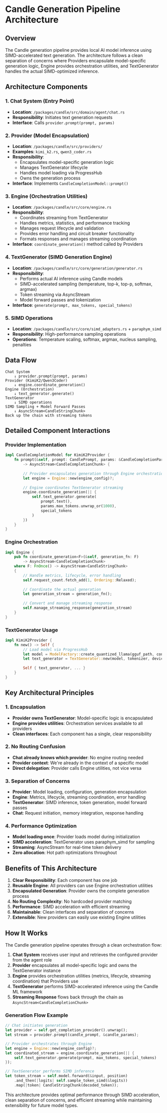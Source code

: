 # Candle Generation Pipeline Architecture

## Overview

The Candle generation pipeline provides local AI model inference using SIMD-accelerated text generation. The architecture follows a clean separation of concerns where Providers encapsulate model-specific generation logic, Engine provides orchestration utilities, and TextGenerator handles the actual SIMD-optimized inference.

## Architecture Components

### 1. Chat System (Entry Point)
- **Location**: `/packages/candle/src/domain/agent/chat.rs`
- **Responsibility**: Initiates text generation requests
- **Interface**: Calls `provider.prompt(prompt, params)`

### 2. Provider (Model Encapsulation)
- **Location**: `/packages/candle/src/providers/`
- **Examples**: `kimi_k2.rs`, `qwen3_coder.rs`
- **Responsibility**: 
  - Encapsulates model-specific generation logic
  - Manages TextGenerator lifecycle
  - Handles model loading via ProgressHub
  - Owns the generation process
- **Interface**: Implements `CandleCompletionModel::prompt()`

### 3. Engine (Orchestration Utilities)
- **Location**: `/packages/candle/src/core/engine.rs`
- **Responsibility**:
  - Coordinates streaming from TextGenerator
  - Handles metrics, statistics, and performance tracking
  - Manages request lifecycle and validation
  - Provides error handling and circuit breaker functionality
  - Formats responses and manages streaming coordination
- **Interface**: `coordinate_generation()` method called by Providers

### 4. TextGenerator (SIMD Generation Engine)
- **Location**: `/packages/candle/src/core/generation/generator.rs`
- **Responsibility**:
  - Performs actual AI inference using Candle models
  - SIMD-accelerated sampling (temperature, top-k, top-p, softmax, argmax)
  - Token streaming via AsyncStream
  - Model forward passes and tokenization
- **Interface**: `generate(prompt, max_tokens, special_tokens)`

### 5. SIMD Operations
- **Location**: `/packages/candle/src/core/simd_adapters.rs` + `paraphym_simd`
- **Responsibility**: High-performance sampling operations
- **Operations**: Temperature scaling, softmax, argmax, nucleus sampling, penalties

## Data Flow

```
Chat System
    ↓ provider.prompt(prompt, params)
Provider (KimiK2/Qwen3Coder)
    ↓ engine.coordinate_generation()
Engine (Orchestration)
    ↓ text_generator.generate()
TextGenerator
    ↓ SIMD operations
SIMD Sampling + Model Forward Passes
    ↓ AsyncStream<CandleStringChunk>
Back up the chain with streaming tokens
```

## Detailed Component Interactions

### Provider Implementation
```rust
impl CandleCompletionModel for KimiK2Provider {
    fn prompt(&self, prompt: CandlePrompt, params: &CandleCompletionParams) 
        -> AsyncStream<CandleCompletionChunk> {
        
        // Provider encapsulates generation through Engine orchestration
        let engine = Engine::new(engine_config)?;
        
        // Engine coordinates TextGenerator streaming
        engine.coordinate_generation(|| {
            self.text_generator.generate(
                prompt.text(), 
                params.max_tokens.unwrap_or(1000), 
                special_tokens
            )
        })
    }
}
```

### Engine Orchestration
```rust
impl Engine {
    pub fn coordinate_generation<F>(&self, generation_fn: F) 
        -> AsyncStream<CandleCompletionChunk>
    where F: FnOnce() -> AsyncStream<CandleStringChunk>
    {
        // Handle metrics, lifecycle, error handling
        self.request_count.fetch_add(1, Ordering::Relaxed);
        
        // Coordinate the actual generation
        let generation_stream = generation_fn();
        
        // Convert and manage streaming response
        self.manage_streaming_response(generation_stream)
    }
}
```

### TextGenerator Usage
```rust
impl KimiK2Provider {
    fn new() -> Self {
        // Load model via ProgressHub
        let model = ModelFactory::create_quantized_llama(gguf_path, config, device)?;
        let text_generator = TextGenerator::new(model, tokenizer, device, sampling_config);
        
        Self { text_generator, ... }
    }
}
```

## Key Architectural Principles

### 1. Encapsulation
- **Provider owns TextGenerator**: Model-specific logic is encapsulated
- **Engine provides utilities**: Orchestration services available to all providers
- **Clean interfaces**: Each component has a single, clear responsibility

### 2. No Routing Confusion
- **Chat already knows which provider**: No engine routing needed
- **Provider context**: We're already in the context of a specific model
- **Direct delegation**: Provider calls Engine utilities, not vice versa

### 3. Separation of Concerns
- **Provider**: Model loading, configuration, generation encapsulation
- **Engine**: Metrics, lifecycle, streaming coordination, error handling
- **TextGenerator**: SIMD inference, token generation, model forward passes
- **Chat**: Request initiation, memory integration, response handling

### 4. Performance Optimization
- **Model loading once**: Provider loads model during initialization
- **SIMD acceleration**: TextGenerator uses paraphym_simd for sampling
- **Streaming**: AsyncStream for real-time token delivery
- **Zero allocation**: Hot path optimizations throughout

## Benefits of This Architecture

1. **Clear Responsibility**: Each component has one job
2. **Reusable Engine**: All providers can use Engine orchestration utilities
3. **Encapsulated Generation**: Provider owns the complete generation process
4. **No Routing Complexity**: No hardcoded provider matching
5. **Performance**: SIMD acceleration with efficient streaming
6. **Maintainable**: Clean interfaces and separation of concerns
7. **Extensible**: New providers can easily use existing Engine utilities

## How It Works

The Candle generation pipeline operates through a clean orchestration flow:

1. **Chat System** receives user input and retrieves the configured provider from the agent role
2. **Provider** encapsulates all model-specific logic and owns the TextGenerator instance
3. **Engine** provides orchestration utilities (metrics, lifecycle, streaming coordination) that Providers use
4. **TextGenerator** performs SIMD-accelerated inference using the Candle ML framework
5. **Streaming Response** flows back through the chain as `AsyncStream<CandleCompletionChunk>`

### Generation Flow Example

```rust
// Chat initiates generation
let provider = self.get_completion_provider().unwrap();
let stream = provider.prompt(candle_prompt, &candle_params);

// Provider orchestrates through Engine
let engine = Engine::new(engine_config)?;
let coordinated_stream = engine.coordinate_generation(|| {
    self.text_generator.generate(prompt, max_tokens, special_tokens)
});

// TextGenerator performs SIMD inference
let token_stream = self.model.forward(&input, position)
    .and_then(|logits| self.sample_token_simd(&logits))
    .map(|token| CandleStringChunk(decoded_token));
```

This architecture provides optimal performance through SIMD acceleration, clean separation of concerns, and efficient streaming while maintaining extensibility for future model types.